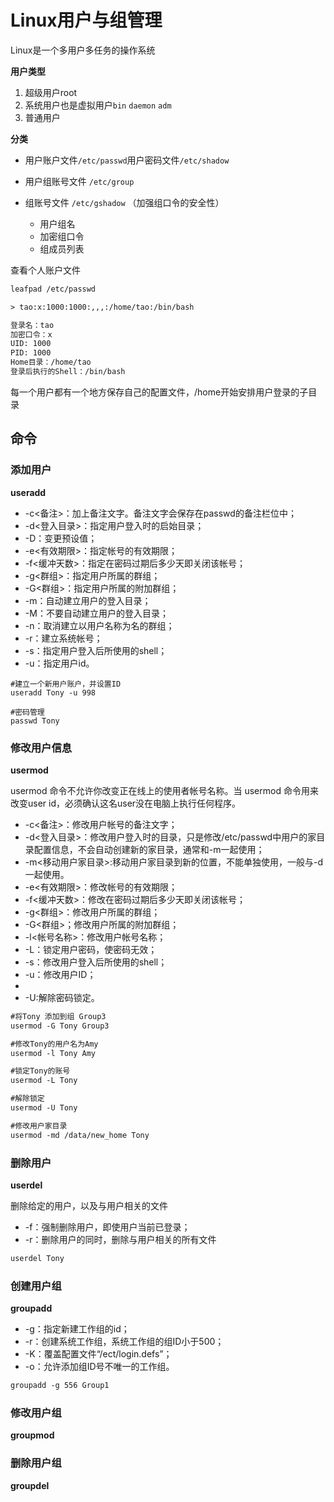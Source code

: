 # Linux用户与组管理

Linux是一个多用户多任务的操作系统

**用户类型**

1. 超级用户root
2. 系统用户也是虚拟用户`bin` `daemon` `adm`
3. 普通用户

**分类**

- 用户账户文件`/etc/passwd`用户密码文件`/etc/shadow`

- 用户组账号文件 `/etc/group`

- 组账号文件 `/etc/gshadow` （加强组口令的安全性）
    - 用户组名
    - 加密组口令
    - 组成员列表



查看个人账户文件

```xml
leafpad /etc/passwd

> tao:x:1000:1000:,,,:/home/tao:/bin/bash

登录名：tao
加密口令：x
UID: 1000
PID: 1000
Home目录：/home/tao
登录后执行的Shell：/bin/bash
```


每一个用户都有一个地方保存自己的配置文件，/home开始安排用户登录的子目录

## 命令

### 添加用户

**useradd**

- -c<备注>：加上备注文字。备注文字会保存在passwd的备注栏位中；
- -d<登入目录>：指定用户登入时的启始目录；
- -D：变更预设值；
- -e<有效期限>：指定帐号的有效期限；
- -f<缓冲天数>：指定在密码过期后多少天即关闭该帐号；
- -g<群组>：指定用户所属的群组；
- -G<群组>：指定用户所属的附加群组；
- -m：自动建立用户的登入目录；
- -M：不要自动建立用户的登入目录；
- -n：取消建立以用户名称为名的群组；
- -r：建立系统帐号；
- -s<shell>：指定用户登入后所使用的shell；
- -u<uid>：指定用户id。

```shell
#建立一个新用户账户，并设置ID
useradd Tony -u 998

#密码管理
passwd Tony 
```

### 修改用户信息

**usermod**

usermod 命令不允许你改变正在线上的使用者帐号名称。当 usermod 命令用来改变user id，必须确认这名user没在电脑上执行任何程序。

- -c<备注>：修改用户帐号的备注文字；
- -d<登入目录>：修改用户登入时的目录，只是修改/etc/passwd中用户的家目录配置信息，不会自动创建新的家目录，通常和-m一起使用；
- -m<移动用户家目录>:移动用户家目录到新的位置，不能单独使用，一般与-d一起使用。
- -e<有效期限>：修改帐号的有效期限；
- -f<缓冲天数>：修改在密码过期后多少天即关闭该帐号；
- -g<群组>：修改用户所属的群组；
- -G<群组>；修改用户所属的附加群组；
- -l<帐号名称>：修改用户帐号名称；
- -L：锁定用户密码，使密码无效；
- -s<shell>：修改用户登入后所使用的shell；
- -u<uid>：修改用户ID；
- 
- -U:解除密码锁定。


```xml
#将Tony 添加到组 Group3
usermod -G Tony Group3

#修改Tony的用户名为Amy
usermod -l Tony Amy

#锁定Tony的账号
usermod -L Tony

#解除锁定
usermod -U Tony

#修改用户家目录
usermod -md /data/new_home Tony
```

### 删除用户

**userdel**

删除给定的用户，以及与用户相关的文件

- -f：强制删除用户，即使用户当前已登录；
- -r：删除用户的同时，删除与用户相关的所有文件

```xml
userdel Tony
```

### 创建用户组

**groupadd**

- -g：指定新建工作组的id；
- -r：创建系统工作组，系统工作组的组ID小于500；
- -K：覆盖配置文件“/ect/login.defs”；
- -o：允许添加组ID号不唯一的工作组。

```xml
groupadd -g 556 Group1
```

### 修改用户组

**groupmod**

### 删除用户组

**groupdel**